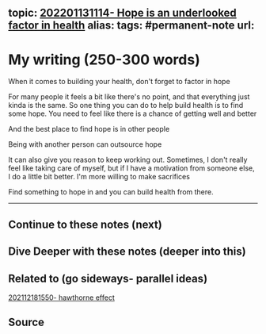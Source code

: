topic: [202201131114- Hope is an underlooked factor in health](.md)
alias: 
tags: #permanent-note
url: 
---

# My writing (250-300 words)

When it comes to building your health, don't forget to factor in hope

For many people it feels a bit like there's no point, and that everything just kinda is the same. So one thing you can do to help build health is to find some hope. You need to feel like there is a chance of getting well and better

And the best place to find hope is in other people

Being with another person can outsource hope

It can also give you reason to keep working out. Sometimes, I don't really feel like taking care of myself, but if I have a motivation from someone else, I do a little bit better. I'm more willing to make sacrifices

Find something to hope in and you can build health from there.

---
## Continue to these notes (next)
		
## Dive Deeper with these notes (deeper into this)
		
## Related to (go sideways- parallel ideas)
[202112181550- hawthorne effect](Notes/202112181550-%20hawthorne%20effect.md)
	
## Source